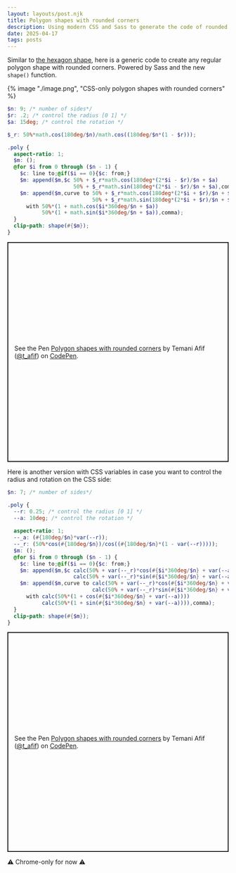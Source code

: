 ```yaml
---
layout: layouts/post.njk
title: Polygon shapes with rounded corners
description: Using modern CSS and Sass to generate the code of rounded polygon shapes
date: 2025-04-17
tags: posts
---
```


Similar to [the hexagon shape](/rounded-hexagon/), here is a generic code to create any regular polygon shape with rounded corners. Powered by Sass and the new `shape()` function.

{% image "./image.png", "CSS-only polygon shapes with rounded corners" %}


```scss
$n: 9; /* number of sides*/
$r: .2; /* control the radius [0 1] */
$a: 15deg; /* control the rotation */

$_r: 50%*math.cos(180deg/$n)/math.cos((180deg/$n*(1 - $r)));

.poly {
  aspect-ratio: 1;
  $m: ();
  @for $i from 0 through ($n - 1) {
    $c: line to;@if($i == 0){$c: from;}
    $m: append($m,$c 50% + $_r*math.cos(180deg*(2*$i - $r)/$n + $a)
                     50% + $_r*math.sin(180deg*(2*$i - $r)/$n + $a),comma);
    $m: append($m,curve to 50% + $_r*math.cos(180deg*(2*$i + $r)/$n + $a)
                           50% + $_r*math.sin(180deg*(2*$i + $r)/$n + $a)
      with 50%*(1 + math.cos($i*360deg/$n + $a))
           50%*(1 + math.sin($i*360deg/$n + $a)),comma);
  } 
  clip-path: shape(#{$m});
}
```

<p class="codepen" data-height="500" data-default-tab="result" data-slug-hash="xbbxMdg" data-pen-title="Polygon shapes with rounded corners" data-preview="true" data-user="t_afif" style="height: 500px; box-sizing: border-box; display: flex; align-items: center; justify-content: center; border: 2px solid; margin: 1em 0; padding: 1em;">
  <span>See the Pen <a href="https://codepen.io/t_afif/pen/xbbxMdg">
  Polygon shapes with rounded corners</a> by Temani Afif (<a href="https://codepen.io/t_afif">@t_afif</a>)
  on <a href="https://codepen.io">CodePen</a>.</span>
</p>

Here is another version with CSS variables in case you want to control the radius and rotation on the CSS side:

```scss
$n: 7; /* number of sides*/

.poly {
  --r: 0.25; /* control the radius [0 1] */
  --a: 10deg; /* control the rotation */
  
  aspect-ratio: 1;
  --_a: (#{180deg/$n}*var(--r));
  --_r: (50%*cos(#{180deg/$n})/cos((#{180deg/$n}*(1 - var(--r)))));
  $m: ();
  @for $i from 0 through ($n - 1) {
    $c: line to;@if($i == 0){$c: from;}
    $m: append($m,$c calc(50% + var(--_r)*cos(#{$i*360deg/$n} + var(--a) - var(--_a)))
                     calc(50% + var(--_r)*sin(#{$i*360deg/$n} + var(--a) - var(--_a))),comma);
    $m: append($m,curve to calc(50% + var(--_r)*cos(#{$i*360deg/$n} + var(--a) + var(--_a)))
                           calc(50% + var(--_r)*sin(#{$i*360deg/$n} + var(--a) + var(--_a)))
      with calc(50%*(1 + cos(#{$i*360deg/$n} + var(--a))))
           calc(50%*(1 + sin(#{$i*360deg/$n} + var(--a)))),comma);
  } 
  clip-path: shape(#{$m});
}
```

<p class="codepen" data-height="500" data-default-tab="result" data-slug-hash="KwwKVZr" data-pen-title="Polygon shapes with rounded corners" data-preview="true" data-user="t_afif" style="height: 500px; box-sizing: border-box; display: flex; align-items: center; justify-content: center; border: 2px solid; margin: 1em 0; padding: 1em;">
  <span>See the Pen <a href="https://codepen.io/t_afif/pen/KwwKVZr">
  Polygon shapes with rounded corners</a> by Temani Afif (<a href="https://codepen.io/t_afif">@t_afif</a>)
  on <a href="https://codepen.io">CodePen</a>.</span>
</p>
<script async src="https://public.codepenassets.com/embed/index.js"></script>

⚠️ Chrome-only for now ⚠️
